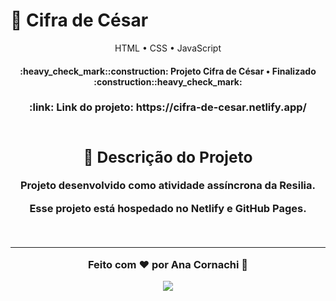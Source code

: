 # :money_with_wings: Cifra de César

 <p align="center">HTML • CSS • JavaScript</p>

<h4 align="center"> 
:heavy_check_mark::construction:  Projeto Cifra de César • Finalizado  :construction::heavy_check_mark:
</h4>

<h3 align="center"> :link:  Link do projeto: https://cifra-de-cesar.netlify.app/<hs>
<br>
 <br>

## :receipt: Descrição do Projeto

<p>Projeto desenvolvido como atividade assíncrona da Resilia. 
<br>

Esse projeto está hospedado no Netlify e GitHub Pages.</p>

<br>
<hr>

Feito com ❤️ por Ana Cornachi :wave:

<a href="https://www.linkedin.com/in/anacornachi/"><img src="https://img.shields.io/badge/LinkedIn-0077B5?style=for-the-badge&logo=linkedin&logoColor=white" target="_blank"/>
